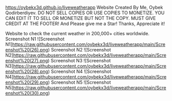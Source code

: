 https://oybekx3d.github.io/liveweatherapp
Website Created By Me, Oybek Qodirberdiyev. DO NOT SELL COPIES OR USE COPIES TO MONETIZE. YOU CAN EDIT IT TO SELL OR MONETIZE BUT NOT THE COPY. MUST GIVE CREDIT AT THE FOOTER! And Please give me a Star! Thanks, Appreciate it!

Website to check the current weather in 200,000+ cities worldwide.
Screenshot N1
![Screenshot N1]https://raw.githubusercontent.com/oybekx3d/liveweatherapp/main/Screenshot%20(26).png)
Screenshot N2
![Screenshot N2]https://raw.githubusercontent.com/oybekx3d/liveweatherapp/main/Screenshot%20(27).png)
Screenshot N3
![Screenshot N3]https://raw.githubusercontent.com/oybekx3d/liveweatherapp/main/Screenshot%20(28).png)
Screenshot N4
![Screenshot N4]https://raw.githubusercontent.com/oybekx3d/liveweatherapp/main/Screenshot%20(29).png)
Screenshot N5
![Screenshot N5]https://raw.githubusercontent.com/oybekx3d/liveweatherapp/main/Screenshot%20(30).png)
